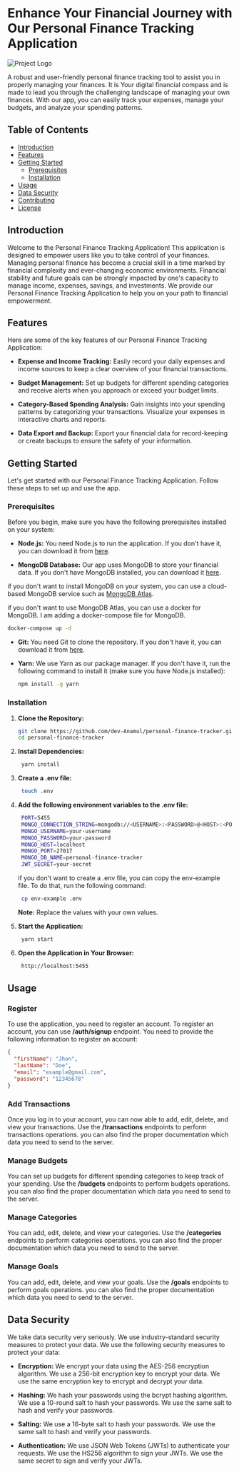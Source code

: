 # Enhance Your Financial Journey with Our Personal Finance Tracking Application

![Project Logo](project-logo.png) <!-- Include a logo or screenshot if applicable -->

A robust and user-friendly personal finance tracking tool to assist you in properly managing your finances. It is Your digital financial compass and is made to lead you through the challenging landscape of managing your own finances. With our app, you can easily track your expenses, manage your budgets, and analyze your spending patterns.

## Table of Contents

- [Introduction](#introduction)
- [Features](#features)
- [Getting Started](#getting-started)
  - [Prerequisites](#prerequisites)
  - [Installation](#installation)
- [Usage](#usage)
- [Data Security](#data-security)
- [Contributing](#contributing)
- [License](#license)

## Introduction

Welcome to the Personal Finance Tracking Application! This application is designed to empower users like you to take control of your finances. Managing personal finance has become a crucial skill in a time marked by financial complexity and ever-changing economic environments. Financial stability and future goals can be strongly impacted by one's capacity to manage income, expenses, savings, and investments. We provide our Personal Finance Tracking Application to help you on your path to financial empowerment.

## Features

Here are some of the key features of our Personal Finance Tracking Application:

- **Expense and Income Tracking:** Easily record your daily expenses and income sources to keep a clear overview of your financial transactions.

- **Budget Management:** Set up budgets for different spending categories and receive alerts when you approach or exceed your budget limits.

- **Category-Based Spending Analysis:** Gain insights into your spending patterns by categorizing your transactions. Visualize your expenses in interactive charts and reports.

- **Data Export and Backup:** Export your financial data for record-keeping or create backups to ensure the safety of your information.

## Getting Started

Let's get started with our Personal Finance Tracking Application. Follow these steps to set up and use the app.

### Prerequisites

Before you begin, make sure you have the following prerequisites installed on your system:

- **Node.js:** You need Node.js to run the application. If you don't have it, you can download it from [here](https://nodejs.org/).

- **MongoDB Database:** Our app uses MongoDB to store your financial data. If you don't have MongoDB installed, you can download it [here](https://www.mongodb.com/).

if you don't want to install MongoDB on your system, you can use a cloud-based MongoDB service such as [MongoDB Atlas](https://www.mongodb.com/cloud/atlas).

if you don't want to use MongoDB Atlas, you can use a docker for MongoDB. I am adding a docker-compose file for MongoDB.

```bash
docker-compose up -d
```

- **Git:** You need Git to clone the repository. If you don't have it, you can download it from [here](https://git-scm.com/).

- **Yarn:** We use Yarn as our package manager. If you don't have it, run the following command to install it (make sure you have Node.js installed):

  ```bash
  npm install -g yarn
  ```

### Installation

1. **Clone the Repository:**

   ```bash
   git clone https://github.com/dev-Anamul/personal-finance-tracker.git
   cd personal-finance-tracker
   ```

2. **Install Dependencies:**

   ```bash
    yarn install
   ```

3. **Create a .env file:**

   ```bash
    touch .env
   ```

4. **Add the following environment variables to the .env file:**

   ```bash
    PORT=5455
    MONGO_CONNECTION_STRING=mongodb://<USERNAME>:<PASSWORD>@<HOST>:<PORT>
    MONGO_USERNAME=your-username
    MONGO_PASSWORD=your-password
    MONGO_HOST=localhost
    MONGO_PORT=27017
    MONGO_DB_NAME=personal-finance-tracker
    JWT_SECRET=your-secret
   ```

   if you don't want to create a .env file, you can copy the env-example file. To do that, run the following command:

   ```bash
    cp env-example .env
   ```

   **Note:** Replace the values with your own values.

5. **Start the Application:**

   ```bash
    yarn start
   ```

6. **Open the Application in Your Browser:**

   ```bash
    http://localhost:5455
   ```

## Usage

### Register

To use the application, you need to register an account. To register an account, you can use **/auth/signup** endpoint. You need to provide the following information to register an account:

```json
{
  "firstName": "Jhon",
  "lastName": "Doe",
  "email": "example@gmail.com",
  "password": "12345678"
}
```

### Add Transactions

Once you log in to your account, you can now able to add, edit, delete, and view your transactions. Use the **/transactions** endpoints to perform transactions operations. you can also find the proper documentation which data you need to send to the server.

### Manage Budgets

You can set up budgets for different spending categories to keep track of your spending. Use the **/budgets** endpoints to perform budgets operations. you can also find the proper documentation which data you need to send to the server.

### Manage Categories

You can add, edit, delete, and view your categories. Use the **/categories** endpoints to perform categories operations. you can also find the proper documentation which data you need to send to the server.

### Manage Goals

You can add, edit, delete, and view your goals. Use the **/goals** endpoints to perform goals operations. you can also find the proper documentation which data you need to send to the server.

## Data Security

We take data security very seriously. We use industry-standard security measures to protect your data. We use the following security measures to protect your data:

- **Encryption:** We encrypt your data using the AES-256 encryption algorithm. We use a 256-bit encryption key to encrypt your data. We use the same encryption key to encrypt and decrypt your data.

- **Hashing:** We hash your passwords using the bcrypt hashing algorithm. We use a 10-round salt to hash your passwords. We use the same salt to hash and verify your passwords.

- **Salting:** We use a 16-byte salt to hash your passwords. We use the same salt to hash and verify your passwords.

- **Authentication:** We use JSON Web Tokens (JWTs) to authenticate your requests. We use the HS256 algorithm to sign your JWTs. We use the same secret to sign and verify your JWTs.

```

```
